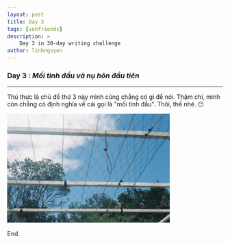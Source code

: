```yaml
---
layout: post
title: Day 3
tags: [vonfriends]
description: >
    Day 3 in 30-day writing challenge 
author: linhnguyen
---
```

### Day 3 : _Mối tình đầu và nụ hôn đầu tiên_ 
---
Thú thực là chủ đề thứ 3 này mình cũng chẳng có gì để nói.
Thậm chí, mình còn chẳng có định nghĩa về cái gọi là "mối tình đầu". 
Thôi, thế nhé.
😶

<img src="/assets/img/day3.jpg" width="380"> 

End.

                                 
